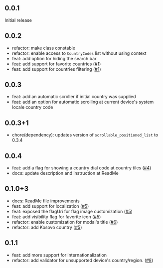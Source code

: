 ## 0.0.1

Initial release

## 0.0.2

- refactor: make class constable
- refactor: enable access to `CountryCodes` list without using context
- feat: add option for hiding the search bar
- feat: add support for favorite countries ([#1](https://github.com/fernan542/fl_country_code_picker/issues/1))
- feat: add support for countries filtering ([#1](https://github.com/fernan542/fl_country_code_picker/issues/1))

## 0.0.3

- feat: add an automatic scroller if initial country was supplied
- feat: add an option for automatic scrolling at current device's system locale country code

## 0.0.3+1

- chore(dependency): updates version of `scrollable_positioned_list` to 0.3.4

## 0.0.4

- feat: add a flag for showing a country dial code at country tiles ([#4](https://github.com/fernan542/fl_country_code_picker/pull/4))
- docs: update description and instruction at ReadMe

## 0.1.0+3
- docs: ReadMe file improvements
- feat: add support for localization ([#5](https://github.com/fernan542/fl_country_code_picker/issues/5))
- feat: exposed the flagUri for flag image customization ([#5](https://github.com/fernan542/fl_country_code_picker/issues/5))
- feat: add visibility flag for favorite icon ([#5](https://github.com/fernan542/fl_country_code_picker/issues/5))
- refactor: enable customization for modal's title ([#6](https://github.com/fernan542/fl_country_code_picker/issues/6))
- refactor: add Kosovo country ([#5](https://github.com/fernan542/fl_country_code_picker/issues/5))

## 0.1.1
- feat: add more support for internationalization
- refactor: add validator for unsupported device's country/region. ([#8](https://github.com/fernan542/fl_country_code_picker/issues/8))